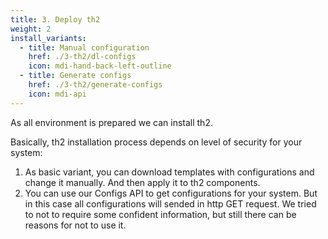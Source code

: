 ```yaml
---
title: 3. Deploy th2
weight: 2
install_variants:
  - title: Manual configuration
    href: ./3-th2/dl-configs
    icon: mdi-hand-back-left-outline
  - title: Generate configs
    href: ./3-th2/generate-configs
    icon: mdi-api
---
```


As all environment is prepared we can install th2.

<!--more-->

Basically, th2 installation process depends on level of security for your system:


1. As basic variant, you can download templates with configurations and change it manually. And then apply it to th2 components.
2. You can use our Configs API to get configurations for your system. But in this case all configurations will sended in http GET request. We tried to not to require some confident information, but still there can be reasons for not to use it.

<recommendations :items="install_variants" ></recommendations>